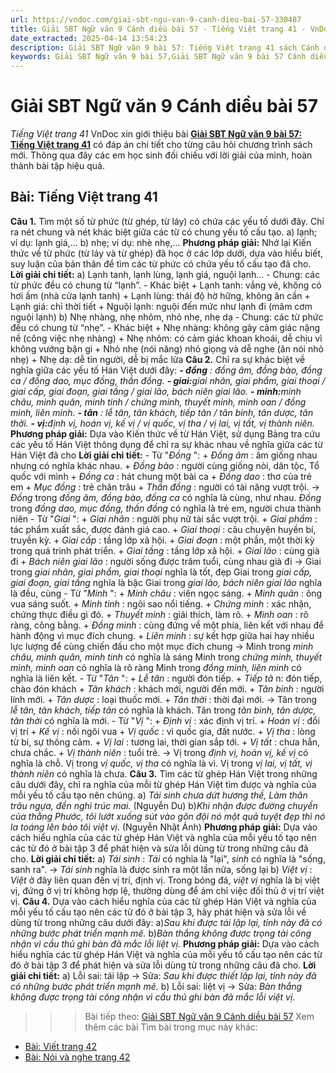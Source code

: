 ```yaml
---
url: https://vndoc.com/giai-sbt-ngu-van-9-canh-dieu-bai-57-330487
title: Giải SBT Ngữ văn 9 Cánh diều bài 57 - Tiếng Việt trang 41 - VnDoc.com
date_extracted: 2025-04-14 13:54:23
description: Giải SBT Ngữ văn 9 bài 57: Tiếng Việt trang 41 sách Cánh diều có đáp án chi tiết cho các bạn cùng tham khảo.
keywords: Giải SBT Ngữ văn 9 bài 57,Giải SBT Ngữ văn 9 bài 57 Cánh diều,Giải sách bài tập Ngữ văn CD lớp 9,Ngữ văn lớp 9 Cánh diều,giải bài tập ngữ văn lớp 9,bài Tiếng Việt trang 41,giải SBT ngữ văn 9 CD trang 41
---
```


# Giải SBT Ngữ văn 9 Cánh diều bài 57
 _Tiếng Việt trang 41_
VnDoc xin giới thiệu bài [**Giải SBT Ngữ văn 9 bài 57: Tiếng Việt trang 41**](<https://vndoc.com/giai-sbt-ngu-van-9-canh-dieu-bai-57-330487>) có đáp án chi tiết cho từng câu hỏi chương trình sách mới. Thông qua đây các em học sinh đối chiếu với lời giải của mình, hoàn thành bài tập hiệu quả.
## **Bài: Tiếng Việt trang 41**
**Câu 1.** Tìm một số từ phức \(từ ghép, từ láy\) có chứa các yếu tố dưới đây. Chỉ ra nét chung và nét khác biệt giữa các từ có chung yếu tố cấu tạo.
a\) lạnh; ví dụ: lạnh giá,...
b\) nhẹ; ví dụ: nhè nhẹ,...
**Phương pháp giải:**
Nhớ lại Kiến thức về từ phức \(từ láy và từ ghép\) đã học ở các lớp dưới, dựa vào hiểu biết, suy luận của bản thân để tìm các từ phức có chứa yếu tố cấu tạo đã cho.
**Lời giải chi tiết:**
a\) Lạnh tanh, lạnh lùng, lạnh giá, nguội lạnh…
\- Chung: các từ phức đều có chung từ “lạnh”.
\- Khác biệt
\+ Lạnh tanh: vắng vẻ, không có hơi ấm \(nhà cửa lạnh tanh\)
\+ Lạnh lùng: thái độ hờ hững, không ân cần
\+ Lạnh giá: chỉ thời tiết
\+ Nguội lạnh: nguội đến mức như lạnh đi \(mâm cơm nguội lạnh\)
b\) Nhẹ nhàng, nhẹ nhõm, nhỏ nhẹ, nhẹ dạ
\- Chung: các từ phức đều có chung từ “nhẹ”.
\- Khác biệt
\+ Nhẹ nhàng: không gây cảm giác nặng nề \(công việc nhẹ nhàng\)
\+ Nhẹ nhõm: có cảm giác khoan khoái, dễ chịu vì không vướng bận gì
\+ Nhỏ nhẹ \(nói năng\) nhỏ giọng và dễ nghe \(ăn nói nhỏ nhẹ\)
\+ Nhẹ dạ: dễ tin người, dễ bị mắc lừa
**Câu 2.** Chỉ ra sự khác biệt về nghĩa giữa các yếu tố Hán Việt dưới đây:
**_\- đồng_** _: đồng âm, đồng bào, đồng ca / đồng dao, mục đồng, thần đồng._
**_\- giai:_**_giai nhân, giai phẩm, giai thoại / giai cấp, giai đoạn, giai tầng / giai lão, bách niên giai lão._
**_\- minh:_**_minh châu, minh quân, minh tinh / chứng minh, thuyết minh, minh oan / đồng minh, liên minh._
**_\- tân_** _: lễ tân, tân khách, tiếp tân / tân binh, tân dược, tân thời._
**_\- vị:_**_định vị, hoán vị, kế vị / vị quốc, vị tha / vị lai, vị tất, vị thành niên._
**Phương pháp giải:**
Dựa vào Kiến thức về từ Hán Việt, sử dụng Bảng tra cứu các yếu tố Hán Việt thông dụng để chỉ ra sự khác nhau về nghĩa giữa các từ Hán Việt đã cho
**Lời giải chi tiết:**
\- Từ "_Đồng_ ":
\+ _Đồng âm_ : âm giống nhau nhưng có nghĩa khác nhau.
\+ _Đồng bào_ : người cùng giống nòi, dân tộc, Tổ quốc với mình
\+ _Đồng ca_ : hát chung một bài ca
\+ _Đồng dao_ : thơ của trẻ em
\+ _Mục đồng_ : trẻ chăn trâu
\+ _Thần đồng_ : người có tài năng vượt trội.
-> _Đồng_ trong _đồng âm, đồng bào, đồng ca_ có nghĩa là cùng, như nhau.
_Đồng_ trong _đồng dao, mục đồng, thần đồng_ có nghĩa là trẻ em, người chưa thành niên
\- Từ "_Giai_ ":
\+ _Giai nhân_ : người phụ nữ tài sắc vượt trội.
\+ _Giai phẩm_ : tác phẩm xuất sắc, được đánh giá cao.
\+ _Giai thoại_ : câu chuyện huyền bí, truyền kỳ.
\+ _Giai cấp_ : tầng lớp xã hội.
\+ _Giai đoạn_ : một phần, một thời kỳ trong quá trình phát triển.
\+ _Giai tầng_ : tầng lớp xã hội.
\+ _Giai lão_ : cùng già đi
\+ _Bách niên giai lão_ : người sống được trăm tuổi, cùng nhau già đi
-> Giai trong _giai nhân, giai phẩm, giai thoại_ nghĩa là tốt, đẹp
Giai trong _giai cấp, giai đoạn, giai tầng_ nghĩa là bậc
Giai trong _giai lão, bách niên giai lão_ nghĩa là đều, cùng
\- Từ "_Minh_ ":
\+ _Minh châu_ : viên ngọc sáng.
\+ _Minh quân_ : ông vua sáng suốt.
\+ _Minh tinh_ : ngôi sao nổi tiếng.
\+ _Chứng minh_ : xác nhận, chứng thực điều gì đó.
\+ _Thuyết minh_ : giải thích, làm rõ.
\+ _Minh oan_ : rõ ràng, công bằng.
\+ _Đồng minh_ : cùng đứng về một phía, liên kết với nhau để hành động vì mục đích chung.
\+ _Liên minh_ : sự kết hợp giữa hai hay nhiều lực lượng để cùng chiến đấu cho một mục đích chung
-> Minh trong _minh châu, minh quân, minh tinh_ có nghĩa là sáng
Minh trong _chứng minh, thuyết minh, minh oan_ có nghĩa là rõ ràng
Minh trong _đồng minh, liên minh_ có nghĩa là liên kết.
\- Từ "_Tân_ ":
\+ _Lễ tân_ : người đón tiếp.
\+ _Tiếp tâ_ n: đón tiếp, chào đón khách
\+ _Tân khách_ : khách mới, người đến mới.
\+ _Tân binh_ : người lính mới.
\+ _Tân dược_ : loại thuốc mới.
\+ _Tân thời_ : thời đại mới.
-> Tân trong _lễ tân, tân khách, tiếp tân_ có nghĩa là khách.
Tân trong _tân binh, tân dược, tân thời_ có nghĩa là mới.
\- Từ "_Vị_ ":
\+ _Định vị_ : xác định vị trí.
\+ _Hoán vị_ : đổi vị trí
\+ _Kế vị_ : nối ngôi vua
\+ _Vị quốc_ : vì quốc gia, đất nước.
\+ _Vị tha_ : lòng từ bi, sự thông cảm.
\+ _Vị lai_ : tương lai, thời gian sắp tới.
\+ _Vị tất_ : chưa hẳn, chưa chắc.
\+ _Vị thành niên_ : tuổi trẻ.
-> Vị trong _định vị, hoán vị, kế vị_ có nghĩa là chỗ.
Vị trong _vị quốc, vị tha_ có nghĩa là vì.
Vị trong _vị lai, vị tất, vị thành niên_ có nghĩa là chưa.
**Câu 3.** Tìm các từ ghép Hán Việt trong những câu dưới đây, chỉ ra nghĩa của mỗi từ ghép Hán Việt tìm được và nghĩa của mỗi yếu tố cấu tạo nên chúng.
a\)
_Tái sinh chưa dứt hương thề,_
_Làm thân trâu ngựa, đền nghì trúc mai._
\(Nguyễn Du\)
b\)_Khi nhận được đường chuyền của thằng Phước, tôi lướt xuống sút vào gôn đội nó một quả tuyệt đẹp thì nó la toáng lên bảo tôi việt vị_. \(Nguyễn Nhật Ánh\)
**Phương pháp giải:**
Dựa vào cách hiểu nghĩa của các từ ghép Hán Việt và nghĩa của mỗi yếu tố tạo nên các từ đó ở bài tập 3 để phát hiện và sửa lỗi dùng từ trong những câu đã cho.
**Lời giải chi tiết:**
a\) _Tái sinh_ : _Tái_ có nghĩa là "lại", _sinh_ có nghĩa là "sống, sanh ra".
-> _Tái sinh_ nghĩa là được sinh ra một lần nữa, sống lại
b\) _Việt vị_ : _Việt_ ở đây liên quan đến vị trí, định vị. Trong bóng đá, _việt vị_ nghĩa là bị việt vị, đứng ở vị trí không hợp lệ, thường dùng để ám chỉ việc đối thủ ở vị trí việt vị.
**Câu 4.** Dựa vào cách hiểu nghĩa của các từ ghép Hán Việt và nghĩa của mỗi yếu tố cấu tạo nên các từ đó ở bài tập 3, hãy phát hiện và sửa lỗi về dùng từ trong những câu dưới đây:
a\)_Sau khi được tái lập lại, tỉnh này đã có những bước phát triển mạnh mẽ._
b\)_Bàn thắng không được trọng tài công nhận vì cầu thủ ghi bàn đã mắc lỗi_ _liệt vị._
**Phương pháp giải:**
Dựa vào cách hiểu nghĩa các từ ghép Hán Việt và nghĩa của mỗi yếu tố cấu tạo nên các từ đó ở bài tập 3 để phát hiện và sửa lỗi dùng từ trong những câu đã cho.
**Lời giải chi tiết:**
a\) Lỗi sai: tái lập
-> Sửa: _Sau khi được thiết lập lại, tỉnh này đã có những bước phát triển mạnh mẽ._
b\) Lỗi sai: liệt vị
-> Sửa: _Bàn thắng không được trọng tài công nhận vì cầu thủ ghi bàn đã mắc lỗi_ _việt vị._
>>> Bài tiếp theo: [Giải SBT Ngữ văn 9 Cánh diều bài 57](<https://vndoc.com/giai-sbt-ngu-van-9-canh-dieu-bai-58-330489>)
Xem thêm các bài Tìm bài trong mục này khác:
  * [Bài: Viết trang 42](</giai-sbt-ngu-van-9-canh-dieu-bai-58-330489>)
  * [Bài: Nói và nghe trang 42](</giai-sbt-ngu-van-9-canh-dieu-bai-59-330491>)

